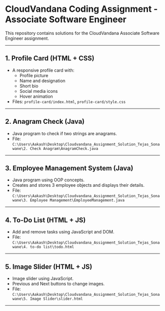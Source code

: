 # CloudVandana Coding Assignment - Associate Software Engineer

This repository contains solutions for the CloudVandana Associate Software Engineer assignment.

---

## 1. Profile Card (HTML + CSS)
- A responsive profile card with:
  - Profile picture
  - Name and designation
  - Short bio
  - Social media icons
  - Hover animation
- Files: `profile-card/index.html`, `profile-card/style.css`

---

## 2. Anagram Check (Java)
- Java program to check if two strings are anagrams.
- File: `C:\Users\Aakash\Desktop\Cloudvandana_Assignment_Solution_Tejas_Sonawane\2. Check Anagram\AnagramCheck.java`

---

## 3. Employee Management System (Java)
- Java program using OOP concepts.
- Creates and stores 3 employee objects and displays their details.
- File: `C:\Users\Aakash\Desktop\Cloudvandana_Assignment_Solution_Tejas_Sonawane\3. Employee Management\EmployeeManagement.java`

---

## 4. To-Do List (HTML + JS)
- Add and remove tasks using JavaScript and DOM.
- File: `C:\Users\Aakash\Desktop\Cloudvandana_Assignment_Solution_Tejas_Sonawane\4. to-do list\todo.html`

---

## 5. Image Slider (HTML + JS)
- Image slider using JavaScript.
- Previous and Next buttons to change images.
- File: `C:\Users\Aakash\Desktop\Cloudvandana_Assignment_Solution_Tejas_Sonawane\5. Image Slider\slider.html`

---

